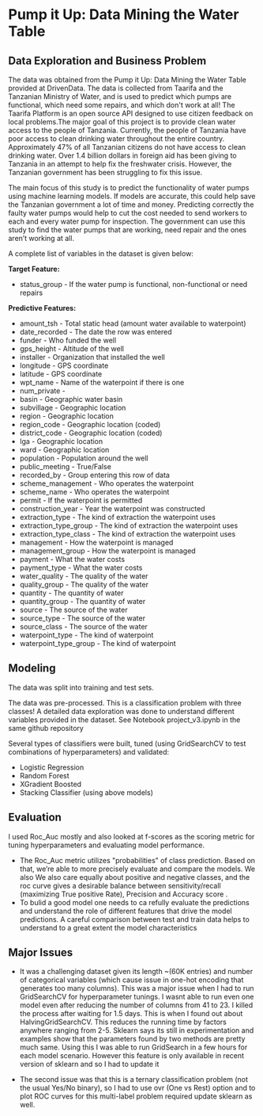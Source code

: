 # Pump it Up: Data Mining the Water Table
## Data Exploration and Business Problem

The data was obtained from the Pump it Up: Data Mining the Water Table provided at DrivenData. The data is collected from Taarifa and the Tanzanian Ministry of Water, and is used to predict which pumps are functional, which need some repairs, and which don't work at all! The Taarifa Platform is an open source API designed to use citizen feedback on local problems.The major goal of this project is to provide clean water access to the people of Tanzania. Currently, the people of Tanzania have poor access to clean drinking water throughout the entire country. Approximately 47% of all Tanzanian citizens do not have access to clean drinking water. Over 1.4 billion dollars in foreign aid has been giving to Tanzania in an attempt to help fix the freshwater crisis. However, the Tanzanian government has been struggling to fix this issue.

The main focus of this study is to predict the functionality of water pumps using machine learning models. If models are accurate, this could help save the Tanzanian government a lot of time and money. Predicting correctly the faulty water pumps would help to cut the cost needed to send workers to each and every water pump for inspection. The government can use this study to find the water pumps that are working, need repair and the ones aren’t working at all.

A complete list of variables in the dataset is given below:

**Target Feature:**
* status_group - If the water pump is functional, non-functional or need repairs

**Predictive Features:**
* amount_tsh - Total static head (amount water available to waterpoint)
* date_recorded - The date the row was entered
* funder - Who funded the well
* gps_height - Altitude of the well
* installer - Organization that installed the well
* longitude - GPS coordinate
* latitude - GPS coordinate
* wpt_name - Name of the waterpoint if there is one
* num_private -
* basin - Geographic water basin
* subvillage - Geographic location
* region - Geographic location
* region_code - Geographic location (coded)
* district_code - Geographic location (coded)
* lga - Geographic location
* ward - Geographic location
* population - Population around the well
* public_meeting - True/False
* recorded_by - Group entering this row of data
* scheme_management - Who operates the waterpoint
* scheme_name - Who operates the waterpoint
* permit - If the waterpoint is permitted
* construction_year - Year the waterpoint was constructed
* extraction_type - The kind of extraction the waterpoint uses
* extraction_type_group - The kind of extraction the waterpoint uses
* extraction_type_class - The kind of extraction the waterpoint uses
* management - How the waterpoint is managed
* management_group - How the waterpoint is managed
* payment - What the water costs
* payment_type - What the water costs
* water_quality - The quality of the water
* quality_group - The quality of the water
* quantity - The quantity of water
* quantity_group - The quantity of water
* source - The source of the water
* source_type - The source of the water
* source_class - The source of the water
* waterpoint_type - The kind of waterpoint
* waterpoint_type_group - The kind of waterpoint

## Modeling
The data was split into training and test sets.

The data was pre-processed. This is a classification problem with three classes! A detailed data exploration was done to understand different variables provided in the dataset. See Notebook project_v3.ipynb in the same github repository

Several types of classifiers were built, tuned (using GridSearchCV to test combinations of hyperparameters) and validated:

* Logistic Regression
* Random Forest
* XGradient Boosted
* Stacking Classifier (using above models)

## Evaluation

I used Roc_Auc mostly and also looked at f-scores as the scoring metric for tuning hyperparameters and evaluating model performance.

* The Roc_Auc metric utilizes "probabilities" of class prediction. Based on that, we’re able to more precisely evaluate and compare the models. We also
We also care equally about positive and negative classes, and the roc curve gives a desirable balance between sensitivity/recall (maximizing True positive Rate), Precision and Accuracy score .
* To bulid a good model one needs to ca
refully evaluate the predictions and understand the role of different features that drive the model predictions. A careful comparison between test and train data helps to understand to a great extent the model characteristics

## Major Issues

* It was a challenging dataset given its length ~(60K entries) and number of categorical variables (which cause issue in one-hot encoding that generates too many columns). This was a major issue when I had to run GridSearchCV for hyperparameter tunings. I wasnt able to run even one model even after reducing the number of columns from 41 to 23. I killed the process after waiting for 1.5 days. This is when I found out about HalvingGridSearchCV. This reduces the running time by factors anywhere ranging from 2-5. Sklearn says its still in experimentation and examples show that the parameters found by two methods are pretty much same. Using this I was able to run GridSearch in a few hours for each model scenario. However this feature is only available in recent version of sklearn and so I had to update it

* The second issue was that this is a ternary classification problem (not the usual Yes/No binary), so I had to use ovr (One vs Rest) option and to plot ROC curves for this multi-label problem required update sklearn as well.


